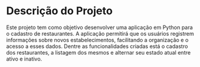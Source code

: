 # Descrição do Projeto
Este projeto tem como objetivo desenvolver uma aplicação em Python para o cadastro de restaurantes. A aplicação permitirá que os usuários registrem informações sobre novos estabelecimentos, facilitando a organização e o acesso a esses dados. 
Dentre as funcionalidades criadas está o cadastro dos restaurantes, a listagem dos mesmos e alternar seu estado atual entre ativo e inativo.
